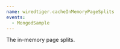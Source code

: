 ```yaml
---
name: wiredtiger.cacheInMemoryPageSplits
events:
  - MongodSample
---
```


The in-memory page splits.